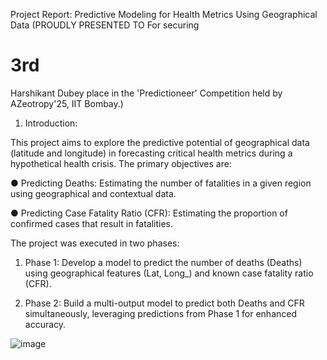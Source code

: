 Project Report: Predictive Modeling for Health Metrics
Using Geographical Data (PROUDLY PRESENTED TO
For securing
# 3rd
Harshikant Dubey
place in the 'Predictioneer' Competition held by
AZeotropy'25, IIT Bombay.)


1. Introduction:


This project aims to explore the predictive potential of geographical data (latitude and
longitude) in forecasting critical health metrics during a hypothetical health crisis. The
primary objectives are:


● Predicting Deaths: Estimating the number of fatalities in a given region using
geographical and contextual data.


● Predicting Case Fatality Ratio (CFR): Estimating the proportion of confirmed cases
that result in fatalities.


The project was executed in two phases:


1. Phase 1: 
Develop a model to predict the number of deaths (Deaths) using
geographical features (Lat, Long_) and known case fatality ratio (CFR).


2. Phase 2:
 Build a multi-output model to predict both Deaths and CFR simultaneously,
leveraging predictions from Phase 1 for enhanced accuracy.

![image](https://github.com/user-attachments/assets/d49cbfc4-0f9e-422f-a727-7f3bb0537c7e)
